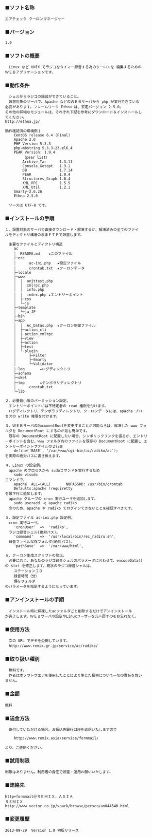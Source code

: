### ■ソフト名称
	エアチェック クーロンマネージャー

### ■バージョン
	1.0

### ■ソフトの概要
	　Linux など UNIX でラジコをタイマー録音する為のクーロンを 編集するための
	ＷＥＢアプリケーションです。

### ■動作条件
	　シェルからラジコの録音ができていること。
	　設置対象のサーバで、Apache などのＷＥＢサーバから php が実行できている
	必要があります。フレームワーク Ethna は、安定バージョン 2.5.0。
	その他の詳細なモジュールは、それぞれ下記を参考にダウンロード＆インストールし
	てください。
	http://ethna.jp/

	動作確認済の環境例１
		CentOS release 6.4 (Final)
		Apache 2.0
		PHP Version 5.3.3
		php-mbstring 5.3.3-23.el6_4
		PEAR Version: 1.9.4
			（pear list）
			Archive_Tar      1.3.11
			Console_Getopt   1.3.1
			DB               1.7.14
			PEAR             1.9.4
			Structures_Graph 1.0.4
			XML_RPC          1.5.5
			XML_Util         1.2.1
		Smarty-2.6.26
		Ethna 2.5.0

	　ソースは UTF-8 です。

### ■インストールの手順
	１．設置対象のサーバで直接ダウンロード・解凍するか、解凍済みの全てのファイ
	ルをディクトリ構造のままＦＴＰで設置します。

	　主要なファイルとディクトリ構造
		ac
		│  README.md	★このファイル
		├─etc
		│      ac-ini.php	★設定ファイル
		│      crontab.txt	★クーロンデータ
		├─locale
		├─www
		│  │  unittest.php
		│  │  xmlrpc.php
		│  │  info.php
		│  │  index.php	★エントリーポイント
		│  ├─css
		│  └─js
		├─template
		│  └─ja_JP
		├─bin
		├─app
		│  │  Ac_Datas.php	★クーロン制御ファイル
		│  ├─action_cli
		│  ├─action_xmlrpc
		│  ├─view
		│  ├─action
		│  ├─test
		│  └─plugin
		│      ├─Filter
		│      ├─Smarty
		│      └─Validator
		├─log		★ログディレクトリ
		├─schema
		├─skel
		├─tmp		★テンポラリディレクトリ
		│      crontab.txt
		└─lib

	２．必要最小限のパーミッション設定。
	　エントリーポイントには不特定者の read 権限を付けます。
	　ログディレクトリ、テンポラリディレクトリ、クーロンデータには、apache プロ
	セスの write 権限を付けます。

	３．ＷＥＢサーバのDocumentRootを変更することが可能ならば、解凍した www フォ
	ルダを DocumentRoot にするのが最も簡単です。
	　既存の DocumentRoot に配置したい場合、シンボリックリンクを張るか、エントリ
	ーポイントを含む、www フォルダ内のファイルを既存の DocumentRoot に配置し エ
	ントリーポイントファイルの２行目
		define('BASE', '/var/www/cgi-bin/ac/radiko/ac');
	を実際の絶対パスに書き換えます。

	４．Linux の設定例。
	　apache のプロセスから sudoコマンドを実行するため
		sudo visudo
	コマンドで、
		apache  ALL=(ALL)       NOPASSWD: /usr/bin/crontab
		Defaults:apache !requiretty
	を最下行に追加します。
	　apache グループの cron 実行ユーザを追加します。
		sudo useradd -g apache radiko
	　念のため、apache や radiko でログインできないことを確認すべきです。

	５．設定ファイル ac-ini.php 設定例。
	　cron 実行ユーザ。
		'cronUser'	=>	'radiko',
	　ラジコ録音シェル(絶対パス)。
		'command'	=>	'/usr/local/bin/rec_radiru.sh',
	　録音ファイル保存フォルダ(絶対パス)。
		'pathSave'	=>	'/var/www/html',

	６．クーロン生成スクリプトの修正。
	　必要に応じ、あなたのラジコ録音シェルのパラメータに合わせて、encodeData() 
	の $txt を修正します。現状のラジコ録音シェルは、
		ステーションＩＤ
		録音時間（分）
		保存フォルダ
	のパラメータを指定するようになっています。

### ■アンインストールの手順
	　インストール時に解凍したacフォルダごと削除するだけでアンインストール
	が完了します。ＷＥＢサーバの設定やLinuxユーザーを元へ戻すのをお忘れなく。

### ■使用方法
	　次の URL でデモを公開しています。
	　http://www.remix.gr.jp/service/ac/radiko/

### ■取り扱い種別
	　無料です。
	　作者は本ソフトウエアを使用したことにより生じた損害について一切の責任を負い
	ません。

### ■金額
	無料

### ■送金方法
	　寄付していただける場合、お振込先銀行口座を返信いたしますので

		http://www.remix.asia/service/formmail/

	より、ご連絡ください。

### ■試用制限
	制限はありません。利用者の責任で設置・運用お願いいたします。

### ■連絡先
	http+formmail＠ＲＥＭＩＸ．ＡＳＩＡ
	ＲＥＭＩＸ
	http://www.vector.co.jp/vpack/browse/person/an044540.html

### ■変更履歴
	2013-09-29	Version 1.0 初版リリース
